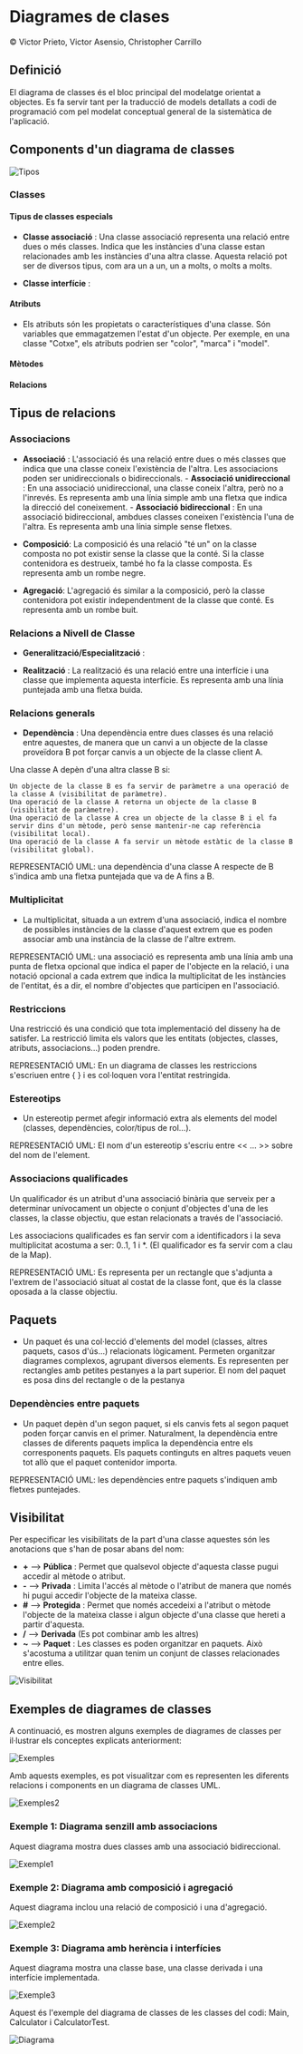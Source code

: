 # Diagrames de clases

© Victor Prieto, Victor Asensio, Christopher Carrillo

## Definició

El diagrama de classes és el bloc principal del modelatge orientat a objectes. Es fa servir tant per la traducció de models detallats a codi de programació com pel modelat conceptual general de la sistemàtica de l'aplicació.

## Components d'un diagrama de classes

![Tipos](treballEntorns/data/classes.png)

### **Classes**

#### **Tipus de classes especials**

- **Classe associació** : Una classe associació representa una relació entre dues o més classes. Indica que les instàncies d'una classe estan relacionades amb les instàncies d'una altra classe. Aquesta relació pot ser de diversos tipus, com ara un a un, un a molts, o molts a molts.

- **Classe interfície** : 

#### **Atributs**

- Els atributs són les propietats o característiques d'una classe. Són variables que emmagatzemen l'estat d'un objecte. Per exemple, en una classe "Cotxe", els atributs podrien ser "color", "marca" i "model".

#### **Mètodes**

#### **Relacions**

## Tipus de relacions

### **Associacions**

- **Associació** : L'associació és una relació entre dues o més classes que indica que una classe coneix l'existència de l'altra. Les associacions poden ser unidireccionals o bidireccionals.
      - **Associació unidireccional** : En una associació unidireccional, una classe coneix l'altra, però no a l'inrevés. Es representa amb una línia simple amb una fletxa que indica la direcció del coneixement.
      - **Associació bidireccional** : En una associació bidireccional, ambdues classes coneixen l'existència l'una de l'altra. Es representa amb una línia simple sense fletxes.

- **Composició**: La composició és una relació "té un" on la classe composta no pot existir sense la classe que la conté. Si la classe contenidora es destrueix, també ho fa la classe composta. Es representa amb un rombe negre.

- **Agregació**: L'agregació és similar a la composició, però la classe contenidora pot existir independentment de la classe que conté. Es representa amb un rombe buit.

### **Relacions a Nivell de Classe**

- **Generalització/Especialització** :

- **Realització** : La realització és una relació entre una interfície i una classe que implementa aquesta interfície. Es representa amb una línia puntejada amb una fletxa buida.

### **Relacions generals**

- **Dependència** : Una dependència entre dues classes és una relació entre aquestes, de manera que un canvi a un objecte de la classe proveïdora B pot forçar canvis a un objecte de la classe client A.

Una classe A depèn d'una altra classe B si:

    Un objecte de la classe B es fa servir de paràmetre a una operació de la classe A (visibilitat de paràmetre).
    Una operació de la classe A retorna un objecte de la classe B (visibilitat de paràmetre).
    Una operació de la classe A crea un objecte de la classe B i el fa servir dins d'un mètode, però sense mantenir-ne cap referència (visibilitat local).
    Una operació de la classe A fa servir un mètode estàtic de la classe B (visibilitat global).

REPRESENTACIÓ UML: una dependència d'una classe A respecte de B s'indica amb una fletxa puntejada que va de A fins a B.

### **Multiplicitat**

- La multiplicitat, situada a un extrem d'una associació, indica el nombre de possibles instàncies de la classe d'aquest extrem que es poden associar amb una instància de la classe de l'altre extrem.

REPRESENTACIÓ UML: una associació es representa amb una línia amb una punta de fletxa opcional que indica el paper de l'objecte en la relació, i una notació opcional a cada extrem que indica la multiplicitat de les instàncies de l'entitat, és a dir, el nombre d'objectes que participen en l'associació.

### **Restriccions**

Una restricció és una condició que tota implementació del disseny ha de satisfer. La restricció limita els valors que les entitats (objectes, classes, atributs, associacions...) poden prendre.

REPRESENTACIÓ UML: En un diagrama de classes les restriccions s'escriuen entre { } i es col·loquen vora l'entitat restringida.

### **Estereotips**

- Un estereotip permet afegir informació extra als elements del model (classes, dependències, color/tipus de rol…).

REPRESENTACIÓ UML: El nom d'un estereotip s'escriu entre << ... >> sobre del nom de l'element.

### **Associacions qualificades**

Un qualificador és un atribut d'una associació binària que serveix per a determinar unívocament un objecte o conjunt d'objectes d'una de les classes, la classe objectiu, que estan relacionats a través de l'associació.

Les associacions qualificades es fan servir com a identificadors i la seva multiplicitat acostuma a ser: 0..1, 1 i *. (El qualificador es fa servir com a clau de la Map).

REPRESENTACIÓ UML: Es representa per un rectangle que s'adjunta a l'extrem de l'associació situat al costat de la classe font, que és la classe oposada a la classe objectiu.

## **Paquets**

- Un paquet és una col·lecció d'elements del model (classes, altres paquets, casos d'ús…) relacionats lògicament. Permeten organitzar diagrames complexos, agrupant diversos elements. Es representen per rectangles amb petites pestanyes a la part superior. El nom del paquet es posa dins del rectangle o de la pestanya

### **Dependències entre paquets**

- Un paquet depèn d'un segon paquet, si els canvis fets al segon paquet poden forçar canvis en el primer. Naturalment, la dependència entre classes de diferents paquets implica la dependència entre els corresponents paquets. Els paquets continguts en altres paquets veuen tot allò que el paquet contenidor importa.

REPRESENTACIÓ UML: les dependències entre paquets s'indiquen amb fletxes puntejades.

## **Visibilitat**

Per especificar les visibilitats de la part d'una classe aquestes són les anotacions que s'han de posar abans del nom:

- **+** --> **Pública** : Permet que qualsevol objecte d'aquesta classe pugui accedir al mètode o atribut.
- **-** --> **Privada** : Limita l'accés al mètode o l'atribut de manera que només hi pugui accedir l'objecte de la mateixa classe.
- **#** --> **Protegida** : Permet que només accedeixi a l'atribut o mètode l'objecte de la mateixa classe i algun objecte d'una classe que hereti a partir d'aquesta.
- **/** --> **Derivada** (Es pot combinar amb les altres)
- **~** --> **Paquet** : Les classes es poden organitzar en paquets. Això s'acostuma a utilitzar quan tenim un conjunt de classes relacionades entre elles.

![Visibilitat](/treballEntorns/data/public.png)

## Exemples de diagrames de classes

A continuació, es mostren alguns exemples de diagrames de classes per il·lustrar els conceptes explicats anteriorment:

![Exemples](/treballEntorns/data/exemple_diagrama.png)

Amb aquests exemples, es pot visualitzar com es representen les diferents relacions i components en un diagrama de classes UML.

![Exemples2](/treballEntorns/data/exemple_2.png)

### Exemple 1: Diagrama senzill amb associacions

Aquest diagrama mostra dues classes amb una associació bidireccional.

![Exemple1](/treballEntorns/data/exemple1.png)

### Exemple 2: Diagrama amb composició i agregació

Aquest diagrama inclou una relació de composició i una d'agregació.

![Exemple2](/treballEntorns/data/exemple2.png)

### Exemple 3: Diagrama amb herència i interfícies

Aquest diagrama mostra una classe base, una classe derivada i una interfície implementada.

![Exemple3](/treballEntorns/data/exemple3.png)

Aquest és l'exemple del diagrama de classes de les classes del codi: Main, Calculator i CalculatorTest.

![Diagrama](/treballEntorns/data/classe_projecte.png)
